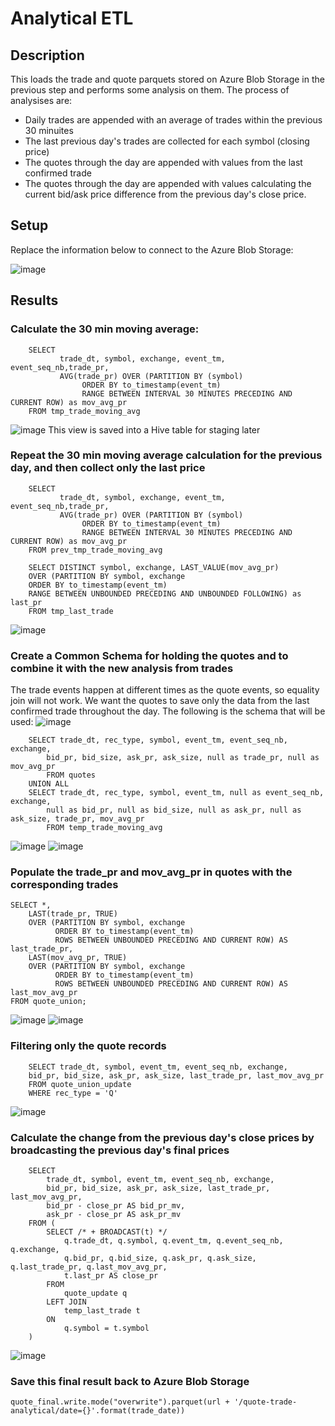 # Analytical ETL

## Description
This loads the trade and quote parquets stored on Azure Blob Storage in the previous step and performs some analysis on them. The process of analysises are:
- Daily trades are appended with an average of trades within the previous 30 minuites
- The last previous day's trades are collected for each symbol (closing price)
- The quotes through the day are appended with values from the last confirmed trade
- The quotes through the day are appended with values calculating the current bid/ask price difference from the previous day's close price.

## Setup
Replace the information below to connect to the Azure Blob Storage:

![image](https://github.com/user-attachments/assets/ca93a196-2693-48fb-9ab5-0fbffe25dd7c)

## Results
### Calculate the 30 min moving average:
```
    SELECT 
           trade_dt, symbol, exchange, event_tm, event_seq_nb,trade_pr,
           AVG(trade_pr) OVER (PARTITION BY (symbol)
                ORDER BY to_timestamp(event_tm) 
                RANGE BETWEEN INTERVAL 30 MINUTES PRECEDING AND CURRENT ROW) as mov_avg_pr    
    FROM tmp_trade_moving_avg
```

![image](https://github.com/user-attachments/assets/18ed8164-c1ff-4421-b939-90fd206928bc)
This view is saved into a Hive table for staging later

### Repeat the 30 min moving average calculation for the previous day, and then collect only the last price 
```
    SELECT 
           trade_dt, symbol, exchange, event_tm, event_seq_nb,trade_pr,
           AVG(trade_pr) OVER (PARTITION BY (symbol)
                ORDER BY to_timestamp(event_tm) 
                RANGE BETWEEN INTERVAL 30 MINUTES PRECEDING AND CURRENT ROW) as mov_avg_pr    
    FROM prev_tmp_trade_moving_avg
```
```
    SELECT DISTINCT symbol, exchange, LAST_VALUE(mov_avg_pr)
    OVER (PARTITION BY symbol, exchange
    ORDER BY to_timestamp(event_tm)
    RANGE BETWEEN UNBOUNDED PRECEDING AND UNBOUNDED FOLLOWING) as last_pr
    FROM tmp_last_trade
```
![image](https://github.com/user-attachments/assets/e308cc50-e817-4cb2-9d71-4e0c1e4741a5)

### Create a Common Schema for holding the quotes and to combine it with the new analysis from trades
The trade events happen at different times as the quote events, so equality join will not work. We want the quotes to save only the data from the last confirmed trade throughout the day. The following is the schema that will be used:
![image](https://github.com/user-attachments/assets/f687eeb7-5697-4412-81ec-bc1168b24179)

```
    SELECT trade_dt, rec_type, symbol, event_tm, event_seq_nb, exchange,
        bid_pr, bid_size, ask_pr, ask_size, null as trade_pr, null as mov_avg_pr
        FROM quotes
    UNION ALL
    SELECT trade_dt, rec_type, symbol, event_tm, null as event_seq_nb, exchange,
        null as bid_pr, null as bid_size, null as ask_pr, null as ask_size, trade_pr, mov_avg_pr
        FROM temp_trade_moving_avg
```
![image](https://github.com/user-attachments/assets/98351fa5-8ecd-4dac-b4a5-e383a322cef2)
![image](https://github.com/user-attachments/assets/2f4392bb-53f5-43ab-8ab2-33fa388cbf25)

### Populate the trade_pr and mov_avg_pr in quotes with the corresponding trades
```
SELECT *,
    LAST(trade_pr, TRUE) 
    OVER (PARTITION BY symbol, exchange 
          ORDER BY to_timestamp(event_tm) 
          ROWS BETWEEN UNBOUNDED PRECEDING AND CURRENT ROW) AS last_trade_pr,
    LAST(mov_avg_pr, TRUE) 
    OVER (PARTITION BY symbol, exchange 
          ORDER BY to_timestamp(event_tm) 
          ROWS BETWEEN UNBOUNDED PRECEDING AND CURRENT ROW) AS last_mov_avg_pr
FROM quote_union;
```
![image](https://github.com/user-attachments/assets/ca0c1a3f-6528-4bed-bf46-a0b73b5c75a7)
![image](https://github.com/user-attachments/assets/4e886a07-52d2-44e8-93e6-413ff5a56704)

### Filtering only the quote records
```
    SELECT trade_dt, symbol, event_tm, event_seq_nb, exchange,
    bid_pr, bid_size, ask_pr, ask_size, last_trade_pr, last_mov_avg_pr
    FROM quote_union_update
    WHERE rec_type = 'Q'
```
![image](https://github.com/user-attachments/assets/99506157-149d-4c43-982f-ac3445a93c50)

### Calculate the change from the previous day's close prices by broadcasting the previous day's final prices
```
    SELECT 
        trade_dt, symbol, event_tm, event_seq_nb, exchange, 
        bid_pr, bid_size, ask_pr, ask_size, last_trade_pr, last_mov_avg_pr,
        bid_pr - close_pr AS bid_pr_mv, 
        ask_pr - close_pr AS ask_pr_mv
    FROM (
        SELECT /* + BROADCAST(t) */
            q.trade_dt, q.symbol, q.event_tm, q.event_seq_nb, q.exchange,
            q.bid_pr, q.bid_size, q.ask_pr, q.ask_size, q.last_trade_pr, q.last_mov_avg_pr,
            t.last_pr AS close_pr
        FROM 
            quote_update q
        LEFT JOIN 
            temp_last_trade t 
        ON 
            q.symbol = t.symbol 
    ) 
```
![image](https://github.com/user-attachments/assets/2a03f93d-2c75-4d64-b2b6-f6f44e41a8c0)


### Save this final result back to Azure Blob Storage
```
quote_final.write.mode("overwrite").parquet(url + '/quote-trade-analytical/date={}'.format(trade_date))
```











